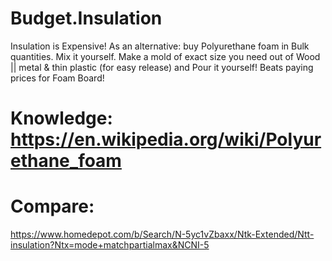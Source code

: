# Budget.Insulation
Insulation is Expensive! As an alternative: buy Polyurethane foam in Bulk quantities. Mix it yourself. Make a mold of exact size you need out of Wood || metal &amp; thin plastic (for easy release) and Pour it yourself! Beats paying prices for Foam Board!

# Knowledge: https://en.wikipedia.org/wiki/Polyurethane_foam

# Compare:
https://www.homedepot.com/b/Search/N-5yc1vZbaxx/Ntk-Extended/Ntt-insulation?Ntx=mode+matchpartialmax&NCNI-5
